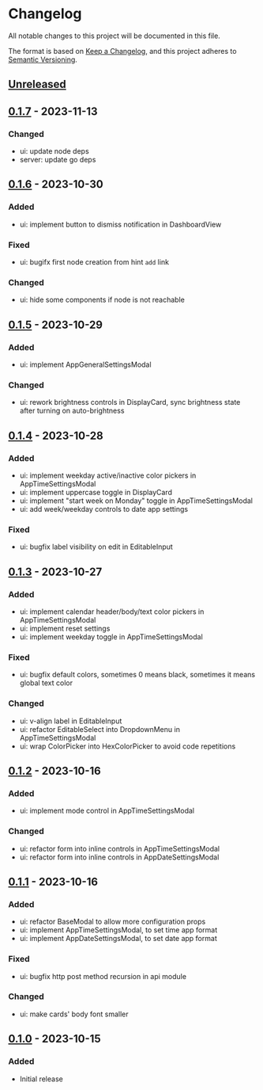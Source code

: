 # Changelog

All notable changes to this project will be documented in this file.

The format is based on [Keep a Changelog](https://keepachangelog.com/en/1.1.0/),
and this project adheres to [Semantic Versioning](https://semver.org/spec/v2.0.0.html).

## [Unreleased]

## [0.1.7] - 2023-11-13
### Changed
- ui: update node deps
- server: update go deps

## [0.1.6] - 2023-10-30
### Added
- ui: implement button to dismiss notification in DashboardView
### Fixed
- ui: bugifx first node creation from hint `add` link
### Changed
- ui: hide some components if node is not reachable

## [0.1.5] - 2023-10-29
### Added
- ui: implement AppGeneralSettingsModal
### Changed
- ui: rework brightness controls in DisplayCard, sync brightness state after turning on auto-brightness

## [0.1.4] - 2023-10-28
### Added
- ui: implement weekday active/inactive color pickers in AppTimeSettingsModal
- ui: implement uppercase toggle in DisplayCard
- ui: implement "start week on Monday" toggle in AppTimeSettingsModal
- ui: add week/weekday controls to date app settings
### Fixed
- ui: bugfix label visibility on edit in EditableInput

## [0.1.3] - 2023-10-27
### Added
- ui: implement calendar header/body/text color pickers in AppTimeSettingsModal
- ui: implement reset settings
- ui: implement weekday toggle in AppTimeSettingsModal
### Fixed
- ui: bugfix default colors, sometimes 0 means black, sometimes it means global text color
### Changed
- ui: v-align label in EditableInput
- ui: refactor EditableSelect into DropdownMenu in AppTimeSettingsModal
- ui: wrap ColorPicker into HexColorPicker to avoid code repetitions

## [0.1.2] - 2023-10-16
### Added
- ui: implement mode control in AppTimeSettingsModal
### Changed
- ui: refactor form into inline controls in AppTimeSettingsModal
- ui: refactor form into inline controls in AppDateSettingsModal

## [0.1.1] - 2023-10-16
### Added
- ui: refactor BaseModal to allow more configuration props
- ui: implement AppTimeSettingsModal, to set time app format
- ui: implement AppDateSettingsModal, to set date app format
### Fixed
- ui: bugfix http post method recursion in api module
### Changed
- ui: make cards' body font smaller

## [0.1.0] - 2023-10-15
### Added
- Initial release

[Unreleased]: https://github.com/homeland-live/awtrix-light-hub/compare/v0.1.7...HEAD
[0.1.7]: https://github.com/homeland-live/awtrix-light-hub/compare/v0.1.6...v0.1.7
[0.1.6]: https://github.com/homeland-live/awtrix-light-hub/compare/v0.1.5...v0.1.6
[0.1.5]: https://github.com/homeland-live/awtrix-light-hub/compare/v0.1.4...v0.1.5
[0.1.4]: https://github.com/homeland-live/awtrix-light-hub/compare/v0.1.3...v0.1.4
[0.1.3]: https://github.com/homeland-live/awtrix-light-hub/compare/v0.1.2...v0.1.3
[0.1.2]: https://github.com/homeland-live/awtrix-light-hub/compare/v0.1.1...v0.1.2
[0.1.1]: https://github.com/homeland-live/awtrix-light-hub/compare/v0.1.0...v0.1.1
[0.1.0]: https://github.com/homeland-live/awtrix-light-hub/releases/tag/v0.1.0
